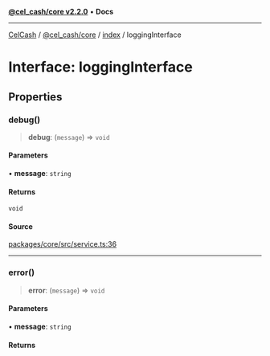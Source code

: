 [**@cel_cash/core v2.2.0**](../../README.md) • **Docs**

***

[CelCash](../../../../packages.md) / [@cel\_cash/core](../../README.md) / [index](../README.md) / loggingInterface

# Interface: loggingInterface

## Properties

### debug()

> **debug**: (`message`) => `void`

#### Parameters

• **message**: `string`

#### Returns

`void`

#### Source

[packages/core/src/service.ts:36](https://github.com/Pyxlab/celcash/blob/b57c7034bd65dcd5b083f272f9cfe6cc4ff73f7b/packages/core/src/service.ts#L36)

***

### error()

> **error**: (`message`) => `void`

#### Parameters

• **message**: `string`

#### Returns

`void`

#### Source

[packages/core/src/service.ts:37](https://github.com/Pyxlab/celcash/blob/b57c7034bd65dcd5b083f272f9cfe6cc4ff73f7b/packages/core/src/service.ts#L37)
